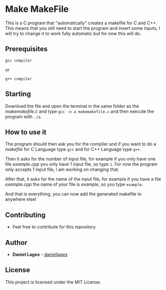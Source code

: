 # Make MakeFile

This is a C program that "automatically" creates a makefile for C and C++. 
This means that you still need to start the program and insert some inputs, I will try to change it to work fully automatic but for now this will do.

## Prerequisites

```
gcc compiler
```
or
```
g++ compiler
```

## Starting

Download the file and open the terminal in the same folder as the *makemakefile.c* and type ```gcc -o a makemakefile.c``` and then execute the program with ```./a```.

## How to use it

The program should then ask you for the compiler and if you want to do a *makefile* for C Language type ```gcc``` and for C++ Language type ```g++```.

Then it asks for the number of input file, for example if you only have one file *example.cpp* you only have 1 input file, so type ```1```. For now the program only accepts 1 input file, I am working on changing that.

After that, it asks for the name of the input file, for example if you have a file *example.cpp* the name of your file is *example*, so you type ```example```.

And that is everything, you can now add the generated makefile to anywhere else!

## Contributing

- Feel free to contribute for this repository

## Author

* **Daniel Lages** - [daniellages](https://github.com/daniellages)

## License

This project is licensed under the MIT License.